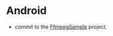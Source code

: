 # Android
- commit to the [FfmpegSample](https://github.com/ArvinChu/Android/tree/master/FfmpegSample) project.
